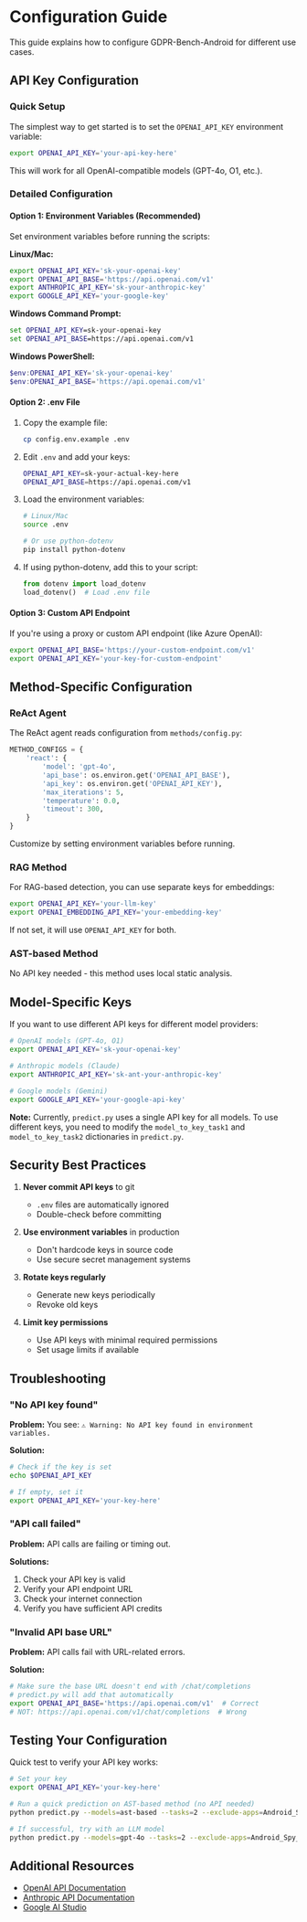# Configuration Guide

This guide explains how to configure GDPR-Bench-Android for different use cases.

## API Key Configuration

### Quick Setup

The simplest way to get started is to set the `OPENAI_API_KEY` environment variable:

```bash
export OPENAI_API_KEY='your-api-key-here'
```

This will work for all OpenAI-compatible models (GPT-4o, O1, etc.).

### Detailed Configuration

#### Option 1: Environment Variables (Recommended)

Set environment variables before running the scripts:

**Linux/Mac:**
```bash
export OPENAI_API_KEY='sk-your-openai-key'
export OPENAI_API_BASE='https://api.openai.com/v1'
export ANTHROPIC_API_KEY='sk-your-anthropic-key'
export GOOGLE_API_KEY='your-google-key'
```

**Windows Command Prompt:**
```cmd
set OPENAI_API_KEY=sk-your-openai-key
set OPENAI_API_BASE=https://api.openai.com/v1
```

**Windows PowerShell:**
```powershell
$env:OPENAI_API_KEY='sk-your-openai-key'
$env:OPENAI_API_BASE='https://api.openai.com/v1'
```

#### Option 2: .env File

1. Copy the example file:
   ```bash
   cp config.env.example .env
   ```

2. Edit `.env` and add your keys:
   ```bash
   OPENAI_API_KEY=sk-your-actual-key-here
   OPENAI_API_BASE=https://api.openai.com/v1
   ```

3. Load the environment variables:
   ```bash
   # Linux/Mac
   source .env
   
   # Or use python-dotenv
   pip install python-dotenv
   ```

4. If using python-dotenv, add this to your script:
   ```python
   from dotenv import load_dotenv
   load_dotenv()  # Load .env file
   ```

#### Option 3: Custom API Endpoint

If you're using a proxy or custom API endpoint (like Azure OpenAI):

```bash
export OPENAI_API_BASE='https://your-custom-endpoint.com/v1'
export OPENAI_API_KEY='your-key-for-custom-endpoint'
```

## Method-Specific Configuration

### ReAct Agent

The ReAct agent reads configuration from `methods/config.py`:

```python
METHOD_CONFIGS = {
    'react': {
        'model': 'gpt-4o',
        'api_base': os.environ.get('OPENAI_API_BASE'),
        'api_key': os.environ.get('OPENAI_API_KEY'),
        'max_iterations': 5,
        'temperature': 0.0,
        'timeout': 300,
    }
}
```

Customize by setting environment variables before running.

### RAG Method

For RAG-based detection, you can use separate keys for embeddings:

```bash
export OPENAI_API_KEY='your-llm-key'
export OPENAI_EMBEDDING_API_KEY='your-embedding-key'
```

If not set, it will use `OPENAI_API_KEY` for both.

### AST-based Method

No API key needed - this method uses local static analysis.

## Model-Specific Keys

If you want to use different API keys for different model providers:

```bash
# OpenAI models (GPT-4o, O1)
export OPENAI_API_KEY='sk-your-openai-key'

# Anthropic models (Claude)
export ANTHROPIC_API_KEY='sk-ant-your-anthropic-key'

# Google models (Gemini)
export GOOGLE_API_KEY='your-google-api-key'
```

**Note:** Currently, `predict.py` uses a single API key for all models. To use different keys, you need to modify the `model_to_key_task1` and `model_to_key_task2` dictionaries in `predict.py`.

## Security Best Practices

1. **Never commit API keys** to git
   - `.env` files are automatically ignored
   - Double-check before committing

2. **Use environment variables** in production
   - Don't hardcode keys in source code
   - Use secure secret management systems

3. **Rotate keys regularly**
   - Generate new keys periodically
   - Revoke old keys

4. **Limit key permissions**
   - Use API keys with minimal required permissions
   - Set usage limits if available

## Troubleshooting

### "No API key found"

**Problem:** You see: `⚠️ Warning: No API key found in environment variables.`

**Solution:**
```bash
# Check if the key is set
echo $OPENAI_API_KEY

# If empty, set it
export OPENAI_API_KEY='your-key-here'
```

### "API call failed"

**Problem:** API calls are failing or timing out.

**Solutions:**
1. Check your API key is valid
2. Verify your API endpoint URL
3. Check your internet connection
4. Verify you have sufficient API credits

### "Invalid API base URL"

**Problem:** API calls fail with URL-related errors.

**Solution:**
```bash
# Make sure the base URL doesn't end with /chat/completions
# predict.py will add that automatically
export OPENAI_API_BASE='https://api.openai.com/v1'  # Correct
# NOT: https://api.openai.com/v1/chat/completions  # Wrong
```

## Testing Your Configuration

Quick test to verify your API key works:

```bash
# Set your key
export OPENAI_API_KEY='your-key-here'

# Run a quick prediction on AST-based method (no API needed)
python predict.py --models=ast-based --tasks=2 --exclude-apps=Android_Spy_App

# If successful, try with an LLM model
python predict.py --models=gpt-4o --tasks=2 --exclude-apps=Android_Spy_App
```

## Additional Resources

- [OpenAI API Documentation](https://platform.openai.com/docs/api-reference)
- [Anthropic API Documentation](https://docs.anthropic.com/)
- [Google AI Studio](https://ai.google.dev/)


